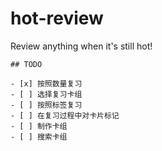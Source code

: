 # hot-review
Review anything when it's still hot!

```[tasklist]
## TODO

- [x] 按照数量复习  
- [ ] 选择复习卡组  
- [ ] 按照标签复习  
- [ ] 在复习过程中对卡片标记  
- [ ] 制作卡组
- [ ] 搜索卡组  
```
